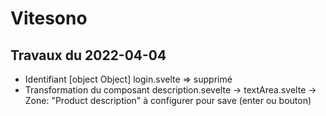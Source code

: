 # Vitesono

## Travaux du 2022-04-04

- Identifiant [object Object] login.svelte => supprimé
- Transformation du composant description.sevelte -> textArea.svelte
  -> Zone: "Product description" à configurer pour save (enter ou bouton)
